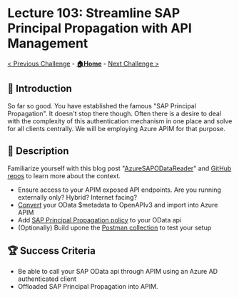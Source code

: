 # Lecture 103: Streamline SAP Principal Propagation with API Management

[< Previous Challenge](./103a-sap-principal-propagation-basics.md) - **[🏠Home](../README.md)** - [Next Challenge >](./104-chatbot-deploy.md)

## 🔭 Introduction

So far so good. You have established the famous "SAP Principal Propagation". It doesn't stop there though. Often there is a desire to deal with the complexity of this authentication mechanism in one place and solve for all clients centrally. We will be employing Azure APIM for that purpose.

## 📖 Description

Familiarize yourself with this blog post "[AzureSAPODataReader](https://github.com/MartinPankraz/AzureSAPODataReader)" and [GitHub repos](https://blogs.sap.com/2021/08/12/.net-speaks-odata-too-how-to-implement-azure-app-service-with-sap-odata-gateway/) to learn more about the context.

- Ensure access to your APIM exposed API endpoints. Are you running externally only? Hybrid? Internet facing?
- [Convert](https://aka.ms/ODataOpenAPI) your OData $metadata to OpenAPIv3 and import into Azure APIM
- Add [SAP Principal Propagation policy](https://github.com/Azure/api-management-policy-snippets/blob/master/examples/Request%20OAuth2%20access%20token%20from%20SAP%20using%20AAD%20JWT%20token.xml) to your OData api
- (Optionally) Build upone the [Postman collection](https://github.com/MartinPankraz/AzureSAPODataReader/blob/master/Templates/AAD_APIM_SAP_Principal_Propagation.postman_collection.json) to test your setup

## 🏆 Success Criteria

- Be able to call your SAP OData api through APIM using an Azure AD authenticated client
- Offloaded SAP Principal Propagation into APIM.
